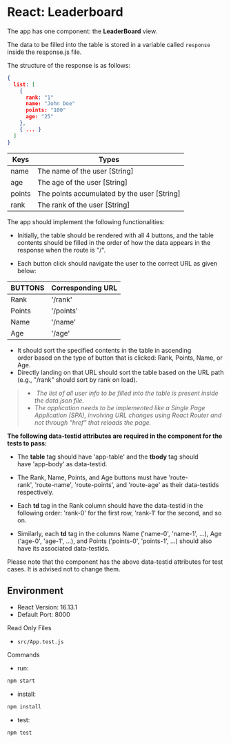 # React: Leaderboard  

The app has one component: the **LeaderBoard** view.

The data to be filled into the table is stored in a variable called `response` inside the response.js file.

The structure of the response is as follows:

```json
{
  list: [
    {
      rank: "1"
      name: "John Doe"
      points: "100"
      age: "25"
    },
    { ... }
  ]
}
```

| Keys           | Types                                      |
| -------------- | ------------------------------------------ |
| name           | The name of the user [String]              |
| age            | The age of the user [String]               |
| points         | The points accumulated by the user [String]|
| rank           | The rank of the user [String]              |

The app should implement the following functionalities:

- Initially, the table should be rendered with all 4 buttons, and the table contents should be filled in the order of how the data appears in the response when the route is "/".

- Each button click should navigate the user to the correct URL as given below:

| BUTTONS        | Corresponding URL  |
| -------------- | ------------------ |
| Rank           | '/rank'            |
| Points         | '/points'          |
| Name           | '/name'            |
| Age            | '/age'             |

- It should sort the specified contents in the table in ascending order based on the type of button that is clicked: Rank, Points, Name, or Age.
- Directly landing on that URL should sort the table based on the URL path (e.g., "/rank" should sort by rank on load).

> -  _The list of all user info to be filled into the table is present inside the data.json file._
> - _The application needs to be implemented like a Single Page Application (SPA), involving URL changes using React Router and not through "href" that reloads the page._

**The following data-testid attributes are required in the component for the tests to pass:**

- The **table** tag should have 'app-table' and the **tbody** tag should have 'app-body' as data-testid.

- The Rank, Name, Points, and Age buttons must have 'route-rank', 'route-name', 'route-points', and 'route-age' as their data-testids respectively.

- Each **td** tag in the Rank column should have the data-testid in the following order: 'rank-0' for the first row, 'rank-1' for the second, and so on.

- Similarly, each **td** tag in the columns Name ('name-0', 'name-1', ...), Age ('age-0', 'age-1', ...), and Points ('points-0', 'points-1', ...) should also have its associated data-testids.

Please note that the component has the above data-testid attributes for test cases. It is advised not to change them.

## Environment

- React Version: 16.13.1
- Default Port: 8000

Read Only Files

- `src/App.test.js`


Commands

- run:

```bash
npm start
```

- install:

```bash
npm install
```

- test:

```bash
npm test
```
